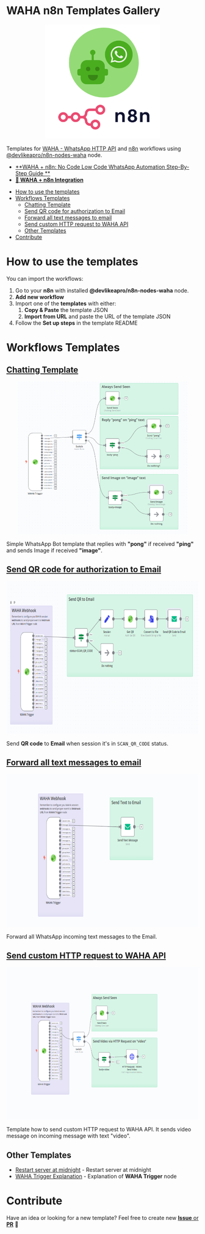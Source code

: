 # WAHA n8n Templates Gallery

<p align="center">
  <img src="./WAHA+n8n.png" width='300'/>
</p>

Templates for [WAHA - WhatsApp HTTP API](https://waha.devlike.pro) and [n8n](https://n8n.io/) workflows using
[@devlikeapro/n8n-nodes-waha](https://github.com/devlikeapro/n8n-nodes-waha)
node.

- [**WAHA + n8n: No Code Low Code WhatsApp Automation Step-By-Step Guide **](http://localhost:1313/blog/waha-n8n/#install-waha-n8n-node)
- [**🧩 WAHA + n8n Integration**](https://waha.devlike.pro/docs/integrations/n8n/)

<!-- toc -->

- [How to use the templates](#how-to-use-the-templates)
- [Workflows Templates](#workflows-templates)
  * [Chatting Template](#chatting-template)
  * [Send QR code for authorization to Email](#send-qr-code-for-authorization-to-email)
  * [Forward all text messages to email](#forward-all-text-messages-to-email)
  * [Send custom HTTP request to WAHA API](#send-custom-http-request-to-waha-api)
  * [Other Templates](#other-templates)
- [Contribute](#contribute)

<!-- tocstop -->

# How to use the templates

You can import the workflows:

1. Go to your **n8n** with installed **@devlikeapro/n8n-nodes-waha** node.
2. **Add new workflow**
3. Import one of the **templates** with either:
    1. **Copy & Paste** the template JSON
    2. **Import from URL** and paste the URL of the template JSON
4. Follow the **Set up steps** in the template README

# Workflows Templates

## [Chatting Template](/chatting-template)

<p align="center">
    <img 
        src="./chatting-template/workflow.png"
        height=400
    />
</p>

Simple WhatsApp Bot template that replies with **"pong"** if received **"ping"** and sends Image if received
**"image"**.

## [Send QR code for authorization to Email](./send-qr-code-to-email)

<p align="center">
    <img 
        src="./send-qr-code-to-email/workflow.png"
        height=400
    />
</p>

Send **QR code** to **Email** when session it's in `SCAN_QR_CODE` status.

## [Forward all text messages to email](./forward-all-text-messages-to-email)
<p align="center">
    <img 
        src="./forward-all-text-messages-to-email/workflow.png"
        height=400
    />
</p>

Forward all WhatsApp incoming text messages to the Email.

## [Send custom HTTP request to WAHA API](./send-custom-http-request-to-waha)
<p align="center">
    <img 
        src="./send-custom-http-request-to-waha/workflow.png"
        height=400
    />
</p>

Template how to send custom HTTP request to WAHA API. It sends video message on incoming message with text "video".

## Other Templates
- [Restart server at midnight](./restart-server-at-midnight) - Restart server at midnight
- [WAHA Trigger Explanation](./waha-trigger-explanation) - Explanation of **WAHA Trigger** node

# Contribute

Have an idea or looking for a new template?
Feel free to create new [**Issue** or **PR**](https://github.com/devlikeapro/waha-n8n-templates/pulls) 🙏


